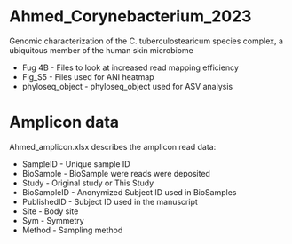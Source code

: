 # Ahmed_Corynebacterium_2023
Genomic characterization of the C. tuberculostearicum species complex, a ubiquitous member of the human skin microbiome

* Fug 4B - Files to look at increased read mapping efficiency
* Fig_S5 - Files used for ANI heatmap
* phyloseq_object - phyloseq_object used for ASV analysis

# Amplicon data
Ahmed_amplicon.xlsx describes the amplicon read data:

* SampleID - Unique sample ID
* BioSample - BioSample were reads were deposited
* Study - Original study or This Study
* BioSampleID - Anonymized Subject ID used in BioSamples
* PublishedID - Subject ID used in the manuscript
* Site - Body site
* Sym - Symmetry
* Method - Sampling method
